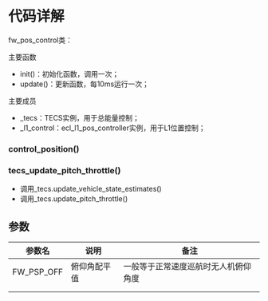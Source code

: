 # 代码详解



fw_pos_control类：

主要函数

- init()：初始化函数，调用一次；
- update()：更新函数，每10ms运行一次；

主要成员

- _tecs：TECS实例，用于总能量控制；
- _l1_control：ecl_l1_pos_controller实例，用于L1位置控制；

### control_position()



### tecs_update_pitch_throttle()

- 调用_tecs.update_vehicle_state_estimates()
- 调用_tecs.update_pitch_throttle()







## 参数

| 参数名     | 说明         | 备注                                 |
| ---------- | ------------ | ------------------------------------ |
| FW_PSP_OFF | 俯仰角配平值 | 一般等于正常速度巡航时无人机俯仰角度 |
|            |              |                                      |
|            |              |                                      |


